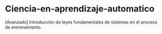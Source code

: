 # Ciencia-en-aprendizaje-automatico
[Avanzado] Introducción de leyes fundamentales de sistemas en el proceso de entrenamiento.
